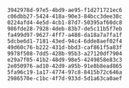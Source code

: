
                3942978d-97e5-4bd9-ae95-f1d271721ec6
                c06dbb27-5424-418a-90e3-84bcc3dee38c
                0224afd4-4e5d-4cb1-87d7-50395af60dc8
                986fde28-7928-4deb-83b7-de5c11b5f7eb
                fa499d97-9627-4ff7-a488-da18a7a7fa1f
                5dcbe6d1-7181-43ed-94c4-6dde8aef02f4
                49d60c76-b222-431d-bbd3-caf861f5a83f
                9978f508-7dd5-428b-95b3-a27120df7904
                e29a7f05-41b2-48d9-98e5-4249858e83c3
                2e050976-ad10-42d9-a95b-91e8b8ead865
                5fa96c19-1a17-4774-97c8-8415b72c646a
                2986570e-c1bc-4f7d-933d-5d1a63ca0aef
                